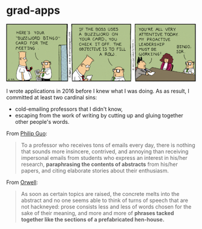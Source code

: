 # grad-apps

![keyword bingo](cv-materials/keyword-bingo.gif)

I wrote applications in 2016 before I knew what I was doing. As as result, I committed at least two cardinal sins: 
- cold-emailing professors that I didn't know,
- escaping from the work of writing by cutting up and gluing together other people's words.

From [Philip Guo](http://www.pgbovine.net/grad-school-app-tips.htm):
> To a professor who receives tons of emails every day, there is nothing that sounds more insincere, contrived, and annoying than receiving impersonal emails from students who express an interest in his/her research, **paraphrasing the contents of abstracts** from his/her papers, and citing elaborate stories about their enthusiasm.

From [Orwell](http://www.orwell.ru/library/essays/politics/english/e_polit/):
> As soon as certain topics are raised, the concrete melts into the abstract and no one seems able to think of turns of speech that are not hackneyed: prose consists less and less of words chosen for the sake of their meaning, and more and more of **phrases tacked together like the sections of a prefabricated hen-house.**
